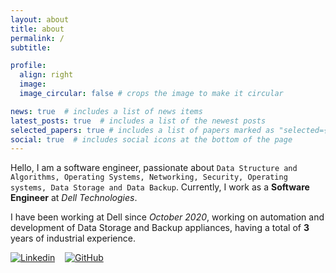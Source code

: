```yaml
---
layout: about
title: about
permalink: /
subtitle: 

profile:
  align: right
  image: 
  image_circular: false # crops the image to make it circular

news: true  # includes a list of news items
latest_posts: true  # includes a list of the newest posts
selected_papers: true # includes a list of papers marked as "selected={true}"
social: true  # includes social icons at the bottom of the page
---
```


Hello, I am a software engineer, passionate about `Data Structure and Algorithms, Operating Systems, Networking, Security, Operating systems, Data Storage and Data Backup`. Currently, I work as a __Software Engineer__ at *Dell Technologies*.

I have been working at Dell since *October 2020*, working on automation and development of Data Storage and Backup appliances, having a total of __3__ years of industrial experience.

[![Linkedin](https://img.shields.io/badge/LinkedIn-0077B5?style=for-the-badge&logo=linkedin&logoColor=white)](https://www.linkedin.com/in/oapatil/)
&nbsp;&nbsp;
[![GitHub](https://img.shields.io/badge/GitHub-100000?style=for-the-badge&logo=github&logoColor=white)](https://github.com/phileinsophos)
